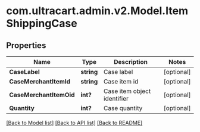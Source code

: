 # com.ultracart.admin.v2.Model.ItemShippingCase
## Properties

Name | Type | Description | Notes
------------ | ------------- | ------------- | -------------
**CaseLabel** | **string** | Case label | [optional] 
**CaseMerchantItemId** | **string** | Case item id | [optional] 
**CaseMerchantItemOid** | **int?** | Case item object identifier | [optional] 
**Quantity** | **int?** | Case quantity | [optional] 

[[Back to Model list]](../README.md#documentation-for-models) [[Back to API list]](../README.md#documentation-for-api-endpoints) [[Back to README]](../README.md)

